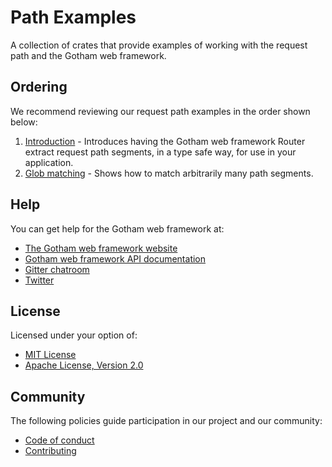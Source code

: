 # Path Examples

A collection of crates that provide examples of working with the request path and the Gotham web
framework.

## Ordering

We recommend reviewing our request path examples in the order shown below:

1. [Introduction](introduction) - Introduces having the Gotham web framework Router extract request
                                  path segments, in a type safe way, for use in your application.
2. [Glob matching](globs) - Shows how to match arbitrarily many path segments.

## Help

You can get help for the Gotham web framework at:

* [The Gotham web framework website](https://gotham.rs)
* [Gotham web framework API documentation](https://docs.rs/gotham/)
* [Gitter chatroom](https://gitter.im/gotham-rs/gotham)
* [Twitter](https://twitter.com/gotham_rs)

## License

Licensed under your option of:

* [MIT License](../LICENSE-MIT)
* [Apache License, Version 2.0](../LICENSE-APACHE)

## Community

The following policies guide participation in our project and our community:

* [Code of conduct](../../CODE_OF_CONDUCT.md)
* [Contributing](../../CONTRIBUTING.md)

